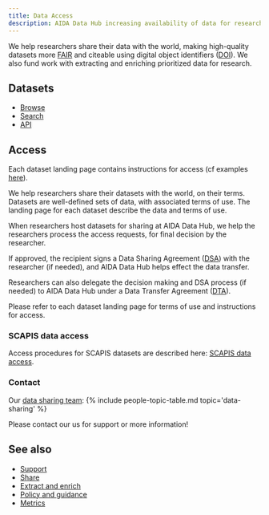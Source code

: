 ```yaml
---
title: Data Access
description: AIDA Data Hub increasing availability of data for research.
---
```

We help researchers share their data with the world, making high-quality
datasets more [FAIR](/metrics#fair) and citeable using digital object identifiers
([DOI](/about#what-are-dois-and-dataset-registers)). We also fund work with
extracting and enriching prioritized data for research.

## Datasets

* [Browse](../datasets)
* [Search](/search)
* [API](/api)

## Access
Each dataset landing page contains instructions for access (cf examples [here](../datasets)).

We help researchers share their datasets with the world, on their terms.
Datasets are well-defined sets of data, with associated terms of use. The
landing page for each dataset describe the data and terms of use.

When researchers host datasets for sharing at AIDA Data Hub, we help the
researchers process the access requests, for final decision by the researcher.

If approved, the recipient signs a Data Sharing Agreement ([DSA](/sharing/templates))
with the researcher (if needed), and AIDA Data Hub helps effect the data transfer.

Researchers can also delegate the decision making and DSA process (if needed)
to AIDA Data Hub under a Data Transfer Agreement ([DTA](/sharing/templates)).

Please refer to each dataset landing page for terms of use and instructions
for access.

### SCAPIS data access
Access procedures for SCAPIS datasets are described here: [SCAPIS data access](../datasets/scapis#access).

### Contact
Our [data sharing team](../people#data-sharing):
{% include people-topic-table.md topic='data-sharing' %}

Please contact our us for support or more information!

## See also

* [Support](../support)
* [Share](../services/data-sharing)
* [Extract and enrich](../services/extract-enrich)
* [Policy and guidance](../policy)
* [Metrics](/metrics)
